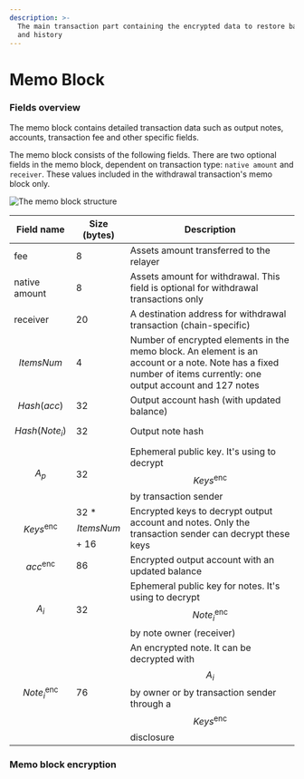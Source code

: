 ```yaml
---
description: >-
  The main transaction part containing the encrypted data to restore balances
  and history
---
```


# Memo Block

### Fields overview

The memo block contains detailed transaction data such as output notes, accounts, transaction fee and other specific fields.

The memo block consists of the following fields. There are two optional fields in the memo block, dependent on transaction type: `native amount` and `receiver`. These values included in the withdrawal transaction's memo block only.

![The memo block structure](../../../.gitbook/assets/memo\_new\_eng.png)

| Field name            | Size (bytes)            | Description                                                                                                                                                      |
| --------------------- | ----------------------- | ---------------------------------------------------------------------------------------------------------------------------------------------------------------- |
| fee                   | 8                       | Assets amount transferred to the relayer                                                                                                                         |
| native amount         | 8                       | Assets amount for withdrawal. This field is optional for withdrawal transactions only                                                                            |
| receiver              | 20                      | A destination address for withdrawal transaction (chain-specific)                                                                                                |
| $$ItemsNum$$          | 4                       | Number of encrypted elements in the memo block. An element is an account or a note. Note has a fixed number of items currently: one output account and 127 notes |
| $$Hash(acc)$$         | 32                      | Output account hash (with updated balance)                                                                                                                       |
| $$Hash(Note_i)$$      | 32                      | Output note hash                                                                                                                                                 |
| $$A_p$$               | 32                      | Ephemeral public key. It's using to decrypt $$Keys^\text{enc}$$by transaction sender                                                                             |
| $$Keys^\text{enc}$$   | 32 \* $$ItemsNum$$ + 16 | Encrypted keys to decrypt output account and notes. Only the transaction sender can decrypt these keys                                                           |
| $$acc^\text{enc}$$    | 86                      | Encrypted output account with an updated balance                                                                                                                 |
| $$A_i$$               | 32                      | Ephemeral public key for notes. It's using to decrypt $$Note_i^\text{enc}$$ by note owner (receiver)                                                             |
| $$Note_i^\text{enc}$$ | 76                      | An encrypted note. It can be decrypted with $$A_i$$ by owner or by transaction sender through a $$Keys^\text{enc}$$ disclosure                                   |

### **Memo block encryption**



